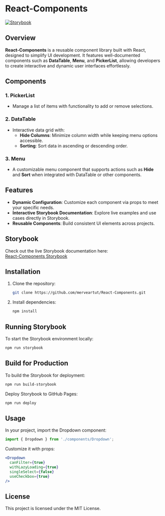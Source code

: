 
# React-Components  

[![Storybook](https://img.shields.io/badge/Storybook-View%20Docs-blue)](https://merveartut.github.io/React-Components/?path=/docs/configure-your-project--docs)  

## Overview  

**React-Components** is a reusable component library built with React, designed to simplify UI development. It features well-documented components such as **DataTable**, **Menu**, and **PickerList**, allowing developers to create interactive and dynamic user interfaces effortlessly.  

## Components  

### 1. **PickerList**  
- Manage a list of items with functionality to add or remove selections.  

### 2. **DataTable**  
- Interactive data grid with:  
  - **Hide Columns**: Minimize column width while keeping menu options accessible.  
  - **Sorting**: Sort data in ascending or descending order.  

### 3. **Menu**  
- A customizable menu component that supports actions such as **Hide** and **Sort** when integrated with DataTable or other components.  

## Features  

- **Dynamic Configuration**: Customize each component via props to meet your specific needs.  
- **Interactive Storybook Documentation**: Explore live examples and use cases directly in Storybook.  
- **Reusable Components**: Build consistent UI elements across projects.  

## Storybook  

Check out the live Storybook documentation here:  
[React-Components Storybook](https://merveartut.github.io/PickerList/?path=/docs/configure-your-project--docs)  

## Installation

1. Clone the repository:
   ```bash
   git clone https://github.com/merveartut/React-Components.git
   ```
2. Install dependencies:
   ```bash
   npm install
   ```

## Running Storybook

To start the Storybook environment locally:
```bash
npm run storybook
```

## Build for Production

To build the Storybook for deployment:
```bash
npm run build-storybook
```

Deploy Storybook to GitHub Pages:
```bash
npm run deploy
```

## Usage

In your project, import the Dropdown component:

```jsx
import { Dropdown } from './components/Dropdown';
```

Customize it with props:
```jsx
<Dropdown
  canFilter={true}
  withLazyLoading={true}
  singleSelect={false}
  useCheckbox={true}
/>
```

## License

This project is licensed under the MIT License.
